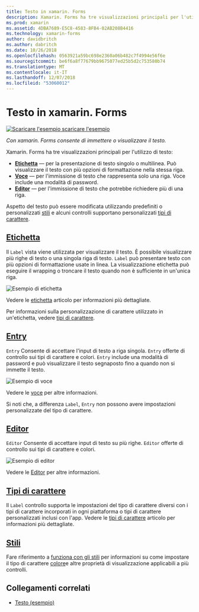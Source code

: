 ```yaml
---
title: Testo in xamarin. Forms
description: Xamarin. Forms ha tre visualizzazioni principali per l'utilizzo di testo e questo articolo illustra come usarli per immettere e visualizzare il testo nelle applicazioni xamarin. Forms.
ms.prod: xamarin
ms.assetid: 4DBA7689-E5C8-4583-8FB4-02AB208B4416
ms.technology: xamarin-forms
author: davidbritch
ms.author: dabritch
ms.date: 10/26/2018
ms.openlocfilehash: 0563921a59bc698e2360a06b482c7f4994e56f6e
ms.sourcegitcommit: be6f6a8f77679bb9675077ed25b5d2c753580b74
ms.translationtype: MT
ms.contentlocale: it-IT
ms.lasthandoff: 12/07/2018
ms.locfileid: "53060012"
---
```

# <a name="text-in-xamarinforms"></a>Testo in xamarin. Forms

[![Scaricare l'esempio](~/media/shared/download.png) scaricare l'esempio](https://developer.xamarin.com/samples/xamarin-forms/UserInterface/Text)

_Con xamarin. Forms consente di immettere o visualizzare il testo._

Xamarin. Forms ha tre visualizzazioni principali per l'utilizzo di testo:

- **[Etichetta](#Label)**  &mdash; per la presentazione di testo singolo o multilinea. Può visualizzare il testo con più opzioni di formattazione nella stessa riga.
- **[Voce](#Entry)**  &mdash; per l'immissione di testo che rappresenta solo una riga. Voce include una modalità di password.
- **[Editor](#Editor)**  &mdash; per l'immissione di testo che potrebbe richiedere più di una riga.

Aspetto del testo può essere modificata utilizzando predefiniti o personalizzati [stili](#Styles) e alcuni controlli supportano personalizzati [tipi di carattere](#Fonts).

<a name="Label" />

## <a name="labellabelmd"></a>[Etichetta](label.md)

Il `Label` vista viene utilizzata per visualizzare il testo. È possibile visualizzare più righe di testo o una singola riga di testo. `Label` può presentare testo con più opzioni di formattazione usate in linea. La visualizzazione etichetta può eseguire il wrapping o troncare il testo quando non è sufficiente in un'unica riga.

![](images/label.png "Esempio di etichetta")

Vedere le [etichetta](label.md) articolo per informazioni più dettagliate.

Per informazioni sulla personalizzazione di carattere utilizzato in un'etichetta, vedere [tipi di carattere](fonts.md).

<a name="Entry" />

## <a name="entryentrymd"></a>[Entry](entry.md)

`Entry` Consente di accettare l'input di testo a riga singola. `Entry` offerte di controllo sui tipi di carattere e colori. `Entry` include una modalità di password e può visualizzare il testo segnaposto fino a quando non si immette il testo.

![](images/entry.png "Esempio di voce")

Vedere le [voce](entry.md) per altre informazioni.

Si noti che, a differenza `Label`, `Entry` non possono avere impostazioni personalizzate del tipo di carattere.

<a name="Editor" />

## <a name="editoreditormd"></a>[Editor](editor.md)

`Editor` Consente di accettare input di testo su più righe. `Editor` offerte di controllo sui tipi di carattere e colori.

![](images/editor.png "Esempio di editor")

Vedere le [Editor](editor.md) per altre informazioni.

<a name="Fonts" />

## <a name="fontsfontsmd"></a>[Tipi di carattere](fonts.md)

Il `Label` controllo supporta le impostazioni del tipo di carattere diversi con i tipi di carattere incorporati in ogni piattaforma o tipi di carattere personalizzati inclusi con l'app. Vedere le [tipi di carattere](fonts.md) articolo per informazioni più dettagliate.

<a name="Styles" />

## <a name="stylesstylesmd"></a>[Stili](styles.md)

Fare riferimento a [funziona con gli stili](~/xamarin-forms/user-interface/styles/index.md) per informazioni su come impostare il tipo di carattere [colore](~/xamarin-forms/user-interface/colors.md)e altre proprietà di visualizzazione applicabili a più controlli.

## <a name="related-links"></a>Collegamenti correlati

- [Testo (esempio)](https://developer.xamarin.com/samples/xamarin-forms/UserInterface/Text)

